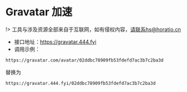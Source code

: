 # Gravatar 加速

!> 工具与涉及资源全部来自于互联网，如有侵权内容，请联系hs@horatio.cn

- 接口地址：https://gravatar.444.fyi
- 调用示例：

```html
https://gravatar.com/avatar/02ddbc78909fb53fdefd7ac3b7c2ba3d
```

替换为

```html
https://gravatar.444.fyi/02ddbc78909fb53fdefd7ac3b7c2ba3d
```